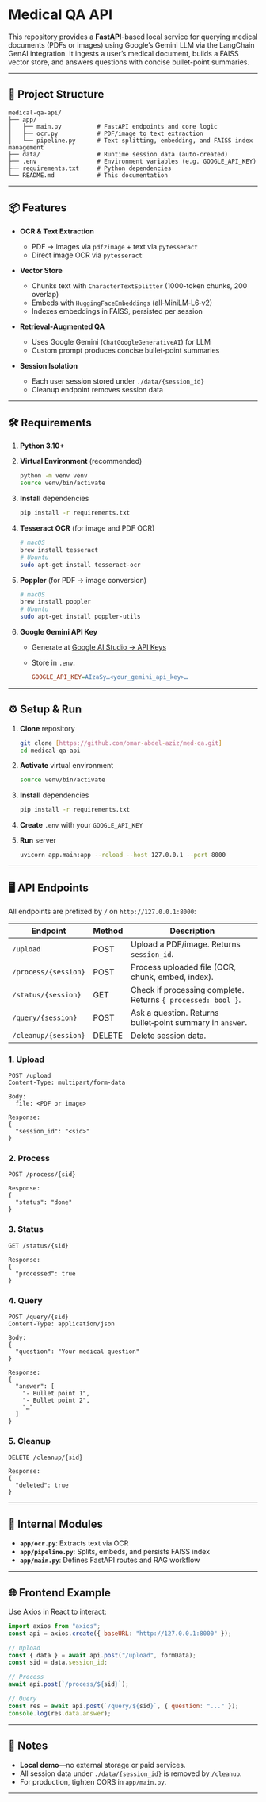 # Medical QA API

This repository provides a **FastAPI**-based local service for querying medical documents (PDFs or images) using Google’s Gemini LLM via the LangChain GenAI integration. It ingests a user’s medical document, builds a FAISS vector store, and answers questions with concise bullet-point summaries.

---

## 📂 Project Structure

```
medical-qa-api/
├── app/
│   ├── main.py          # FastAPI endpoints and core logic
│   ├── ocr.py           # PDF/image to text extraction
│   └── pipeline.py      # Text splitting, embedding, and FAISS index management
├── data/                # Runtime session data (auto-created)
├── .env                 # Environment variables (e.g. GOOGLE_API_KEY)
├── requirements.txt     # Python dependencies
└── README.md            # This documentation
```

---

## 📦 Features

- **OCR & Text Extraction**

  - PDF → images via `pdf2image` + text via `pytesseract`
  - Direct image OCR via `pytesseract`

- **Vector Store**

  - Chunks text with `CharacterTextSplitter` (1000-token chunks, 200 overlap)
  - Embeds with `HuggingFaceEmbeddings` (all‑MiniLM‑L6‑v2)
  - Indexes embeddings in FAISS, persisted per session

- **Retrieval‑Augmented QA**

  - Uses Google Gemini (`ChatGoogleGenerativeAI`) for LLM
  - Custom prompt produces concise bullet‑point summaries

- **Session Isolation**

  - Each user session stored under `./data/{session_id}`
  - Cleanup endpoint removes session data

---

## 🛠 Requirements

1. **Python 3.10+**
2. **Virtual Environment** (recommended)

   ```bash
   python -m venv venv
   source venv/bin/activate
   ```

3. **Install** dependencies

   ```bash
   pip install -r requirements.txt
   ```

4. **Tesseract OCR** (for image and PDF OCR)

   ```bash
   # macOS
   brew install tesseract
   # Ubuntu
   sudo apt-get install tesseract-ocr
   ```

5. **Poppler** (for PDF → image conversion)

   ```bash
   # macOS
   brew install poppler
   # Ubuntu
   sudo apt-get install poppler-utils
   ```

6. **Google Gemini API Key**

   - Generate at [Google AI Studio → API Keys](https://ai.google.dev/gemini-api/docs/api-key)
   - Store in `.env`:

     ```ini
     GOOGLE_API_KEY=AIzaSy…<your_gemini_api_key>…
     ```

---

## ⚙️ Setup & Run

1. **Clone** repository

   ```bash
   git clone [https://github.com/omar-abdel-aziz/med-qa.git]
   cd medical-qa-api
   ```

2. **Activate** virtual environment

   ```bash
   source venv/bin/activate
   ```

3. **Install** dependencies

   ```bash
   pip install -r requirements.txt
   ```

4. **Create** `.env` with your `GOOGLE_API_KEY`
5. **Run** server

   ```bash
   uvicorn app.main:app --reload --host 127.0.0.1 --port 8000
   ```

---

## 🖥️ API Endpoints

All endpoints are prefixed by `/` on `http://127.0.0.1:8000`:

| Endpoint             | Method | Description                                                  |
| -------------------- | ------ | ------------------------------------------------------------ |
| `/upload`            | POST   | Upload a PDF/image. Returns `session_id`.                    |
| `/process/{session}` | POST   | Process uploaded file (OCR, chunk, embed, index).            |
| `/status/{session}`  | GET    | Check if processing complete. Returns `{ processed: bool }`. |
| `/query/{session}`   | POST   | Ask a question. Returns bullet‑point summary in `answer`.    |
| `/cleanup/{session}` | DELETE | Delete session data.                                         |

### 1. Upload

```http
POST /upload
Content-Type: multipart/form-data

Body:
  file: <PDF or image>

Response:
{
  "session_id": "<sid>"
}
```

### 2. Process

```http
POST /process/{sid}

Response:
{
  "status": "done"
}
```

### 3. Status

```http
GET /status/{sid}

Response:
{
  "processed": true
}
```

### 4. Query

```http
POST /query/{sid}
Content-Type: application/json

Body:
{
  "question": "Your medical question"
}

Response:
{
  "answer": [
    "- Bullet point 1",
    "- Bullet point 2",
    "…"
  ]
}
```

### 5. Cleanup

```http
DELETE /cleanup/{sid}

Response:
{
  "deleted": true
}
```

---

## 🔧 Internal Modules

- **`app/ocr.py`**: Extracts text via OCR
- **`app/pipeline.py`**: Splits, embeds, and persists FAISS index
- **`app/main.py`**: Defines FastAPI routes and RAG workflow

---

## 🌐 Frontend Example

Use Axios in React to interact:

```js
import axios from "axios";
const api = axios.create({ baseURL: "http://127.0.0.1:8000" });

// Upload
const { data } = await api.post("/upload", formData);
const sid = data.session_id;

// Process
await api.post(`/process/${sid}`);

// Query
const res = await api.post(`/query/${sid}`, { question: "..." });
console.log(res.data.answer);
```

---

## 📝 Notes

- **Local demo**—no external storage or paid services.
- All session data under `./data/{session_id}` is removed by `/cleanup`.
- For production, tighten CORS in `app/main.py`.

---
